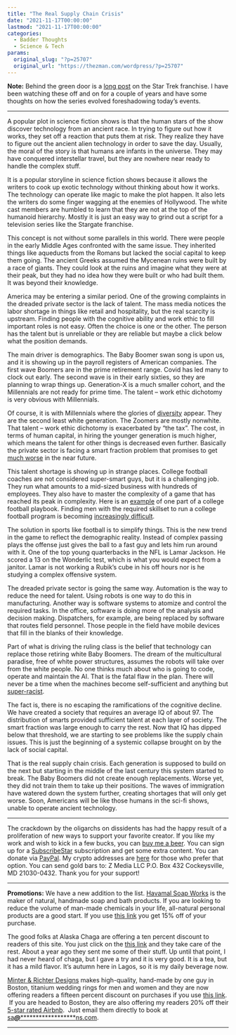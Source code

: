 ```yaml
---
title: "The Real Supply Chain Crisis"
date: "2021-11-17T00:00:00"
lastmod: "2021-11-17T00:00:00"
categories:
  - Badder Thoughts
  - Science & Tech
params:
  original_slug: "?p=25707"
  original_url: "https://thezman.com/wordpress/?p=25707"
---
```


**Note:** Behind the green door is a
<a href="https://www.subscribestar.com/posts/467868" rel="noopener"
target="_blank">long post</a> on the Star Trek franchise. I have been
watching these off and on for a couple of years and have some thoughts
on how the series evolved foreshadowing today’s events.

------------------------------------------------------------------------

A popular plot in science fiction shows is that the human stars of the
show discover technology from an ancient race. In trying to figure out
how it works, they set off a reaction that puts them at risk. They
realize they have to figure out the ancient alien technology in order to
save the day. Usually, the moral of the story is that humans are infants
in the universe. They may have conquered interstellar travel, but they
are nowhere near ready to handle the complex stuff.

It is a popular storyline in science fiction shows because it allows the
writers to cook up exotic technology without thinking about how it
works. The technology can operate like magic to make the plot happen. It
also lets the writers do some finger wagging at the enemies of
Hollywood. The white cast members are humbled to learn that they are not
at the top of the humanoid hierarchy. Mostly it is just an easy way to
grind out a script for a television series like the Stargate franchise.

This concept is not without some parallels in this world. There were
people in the early Middle Ages confronted with the same issue. They
inherited things like aqueducts from the Romans but lacked the social
capital to keep them going. The ancient Greeks assumed the Mycenean
ruins were built by a race of giants. They could look at the ruins and
imagine what they were at their peak, but they had no idea how they were
built or who had built them. It was beyond their knowledge.

America may be entering a similar period. One of the growing complaints
in the dreaded private sector is the lack of talent. The mass media
notices the labor shortage in things like retail and hospitality, but
the real scarcity is upstream. Finding people with the cognitive ability
and work ethic to fill important roles is not easy. Often the choice is
one or the other. The person has the talent but is unreliable or they
are reliable but maybe a click below what the position demands.

The main driver is demographics. The Baby Boomer swan song is upon us,
and it is showing up in the payroll registers of American companies. The
first wave Boomers are in the prime retirement range. Covid has led many
to clock out early. The second wave is in their early sixties, so they
are planning to wrap things up. Generation-X is a much smaller cohort,
and the Millennials are not ready for prime time. The talent – work
ethic dichotomy is very obvious with Millennials.

Of course, it is with Millennials where the glories of
[diversity](https://www.brookings.edu/blog/the-avenue/2016/06/28/diversity-defines-the-millennial-generation/)
appear. They are the second least white generation. The Zoomers are
mostly nonwhite. That talent – work ethic dichotomy is exacerbated by
“the tax”. The cost, in terms of human capital, in hiring the younger
generation is much higher, which means the talent for other things is
decreased even further. Basically the private sector is facing a smart
fraction problem that promises to get [much
worse](https://www.cnbc.com/2021/10/26/due-to-covid-college-enrollment-saw-largest-two-year-drop-in-50-years.html)
in the near future.

This talent shortage is showing up in strange places. College football
coaches are not considered super-smart guys, but it is a challenging
job. They run what amounts to a mid-sized business with hundreds of
employees. They also have to master the complexity of a game that has
reached its peak in complexity. Here is an
[example](http://www.playbookexchange.net/playbooks/Offense/01100301-FlyOffense.pdf)
of one part of a college football playbook. Finding men with the
required skillset to run a college football program is becoming
[increasingly
difficult](https://www.cbssports.com/college-football/news/with-a-lacking-supply-of-top-coaching-candidates-floridas-hesitancy-to-part-with-dan-mullen-crystalizes/).

The solution in sports like football is to simplify things. This is the
new trend in the game to reflect the demographic reality. Instead of
complex passing plays the offense just gives the ball to a fast guy and
lets him run around with it. One of the top young quarterbacks in the
NFL is Lamar Jackson. He scored a 13 on the Wonderlic test, which is
what you would expect from a janitor. Lamar is not working a Rubik’s
cube in his off hours nor is he studying a complex offensive system.

The dreaded private sector is going the same way. Automation is the way
to reduce the need for talent. Using robots is one way to do this in
manufacturing. Another way is software systems to atomize and control
the required tasks. In the office, software is doing more of the
analysis and decision making. Dispatchers, for example, are being
replaced by software that routes field personnel. Those people in the
field have mobile devices that fill in the blanks of their knowledge.

Part of what is driving the ruling class is the belief that technology
can replace those retiring white Baby Boomers. The dream of the
multicultural paradise, free of white power structures, assumes the
robots will take over from the white people. No one thinks much about
who is going to code, operate and maintain the AI. That is the fatal
flaw in the plan. There will never be a time when the machines become
self-sufficient and anything but
[super-racist](https://futurism.com/delphi-ai-ethics-racist).

The fact is, there is no escaping the ramifications of the cognitive
decline. We have created a society that requires an average IQ of about
97. The distribution of smarts provided sufficient talent at each layer
of society. The smart fraction was large enough to carry the rest. Now
that IQ has dipped below that threshold, we are starting to see problems
like the supply chain issues. This is just the beginning of a systemic
collapse brought on by the lack of social capital.

That is the real supply chain crisis. Each generation is supposed to
build on the next but starting in the middle of the last century this
system started to break. The Baby Boomers did not create enough
replacements. Worse yet, they did not train them to take up their
positions. The waves of immigration have watered down the system
further, creating shortages that will only get worse. Soon, Americans
will be like those humans in the sci-fi shows, unable to operate ancient
technology.

------------------------------------------------------------------------

The crackdown by the oligarchs on dissidents has had the happy result of
a proliferation of new ways to support your favorite creator. If you
like my work and wish to kick in a few bucks, you can
<a href="https://www.buymeacoffee.com/mujolulu" rel="noopener"
target="_blank">buy me a beer</a>. You can sign up for a
<a href="https://www.subscribestar.com/the-z-blog" rel="noopener"
target="_blank">SubscribeStar</a> subscription and get some extra
content. You can donate via <a
href="https://www.paypal.com/donate/?cmd=_s-xclick&amp;hosted_button_id=UDAS2Q8JYA6CN&amp;source=url"
rel="noopener" target="_blank">PayPal</a>. My crypto addresses are
<a href="https://thezman.com/wordpress/?page_id=22713" rel="noopener"
target="_blank">here</a> for those who prefer that option. You can send
gold bars to: Z Media LLC P.O. Box 432 Cockeysville, MD 21030-0432.
Thank you for your support!

------------------------------------------------------------------------

**Promotions:** We have a new addition to the list.
<a href="https://havamalsoapworks.com/" rel="noopener"
target="_blank">Havamal Soap Works</a> is the maker of natural, handmade
soap and bath products. If you are looking to reduce the volume of
man-made chemicals in your life, all-natural personal products are a
good start. If you use
<a href="https://havamalsoapworks.com/discount/ZMAN" rel="noopener"
target="_blank">this link</a> you get 15% off of your purchase.

The good folks at Alaska Chaga are offering a ten percent discount to
readers of this site. You just click on the
<a href="https://alaskachaga.us/discount/ZMAN" rel="noopener noreferrer"
target="_blank">this link</a> and they take care of the rest. About a
year ago they sent me some of their stuff. Up until that point, I had
never heard of chaga, but I gave a try and it is very good. It is a tea,
but it has a mild flavor. It’s autumn here in Lagos, so it is my daily
beverage now.

<a href="https://www.minterandrichterdesigns.com/"
rel="noreferrer nofollow noopener" target="_blank">Minter &amp; Richter
Designs</a> makes high-quality, hand-made by one guy in Boston, titanium
wedding rings for men and women and they are now offering readers a
fifteen percent discount on purchases if you use
<a href="https://www.minterandrichterdesigns.com/discount/ZMAN"
rel="noreferrer nofollow noopener" target="_blank">this link</a>. 
 <span class="highlight"><span class="colour"><span class="font"><span class="size">If
you are headed to Boston, they are also offering my readers 20% off
their <a
href="https://www.airbnb.com/users/7988017/listings?user_id=7988017&amp;s=3"
rel="noopener noreferrer" target="_blank">5-star rated Airbnb</a>.  Just
email them directly to book at
<a href="mailto:sa***@*********************ns.com"
data-original-string="PmcIjLKwwgFzVKaos1HPEQ==cb7ylIdExC6EIAdm3u9WfVl5Jua30NGKk61uXXdjPggZJIXLwbgthFy4jOIDugx1A8j"><span
class="apbct-email-encoder"
data-original-string="5TOWKFRSxhrHyMhjMwlX6Q==cb7tLLoDZJdSlI9l7w2CtmWQVCqGym0GzmTePLyuk2dJ1urF/IX+qIx6COB/1Qc77RO"
title="This contact has been encoded by Anti-Spam by CleanTalk. Click to decode. To finish the decoding make sure that JavaScript is enabled in your browser.">sa<span
class="apbct-blur">***</span>@<span
class="apbct-blur">*********************</span>ns.com</span></a>.</span></span></span></span>

------------------------------------------------------------------------
